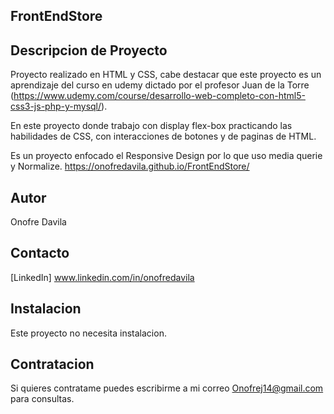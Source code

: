 ## FrontEndStore
## Descripcion de Proyecto
Proyecto realizado en HTML y CSS, cabe destacar que este proyecto es un aprendizaje del curso en udemy dictado por el profesor Juan de la Torre (https://www.udemy.com/course/desarrollo-web-completo-con-html5-css3-js-php-y-mysql/).

En este proyecto donde trabajo con display flex-box practicando las habilidades de CSS, con interacciones de botones y de paginas de HTML.

Es un proyecto enfocado el Responsive Design por lo que uso media querie y Normalize.
https://onofredavila.github.io/FrontEndStore/

## Autor
Onofre Davila

## Contacto
[LinkedIn] www.linkedin.com/in/onofredavila

## Instalacion
Este proyecto no necesita instalacion.

## Contratacion
Si quieres contratame puedes escribirme a mi correo Onofrej14@gmail.com para consultas.
